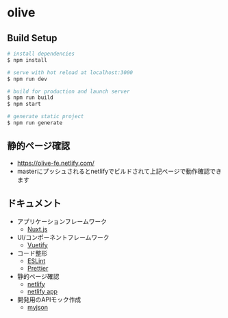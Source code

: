 # olive

## Build Setup

``` bash
# install dependencies
$ npm install

# serve with hot reload at localhost:3000
$ npm run dev

# build for production and launch server
$ npm run build
$ npm start

# generate static project
$ npm run generate
```

## 静的ページ確認
* https://olive-fe.netlify.com/
* masterにプッシュされるとnetlifyでビルドされて上記ページで動作確認できます

## ドキュメント
* アプリケーションフレームワーク
  * [Nuxt.js](https://ja.nuxtjs.org/)
* UI/コンポーネントフレームワーク
  * [Vuetify](https://vuetifyjs.com/ja/)
* コード整形
  * [ESLint](https://eslint.org/)
  * [Prettier](https://prettier.io/)
* 静的ページ確認
  * [netlify](https://www.netlify.com/)
  * [netlify app](https://app.netlify.com/)
* 開発用のAPIモック作成
  * [myjson](http://myjson.com/)
